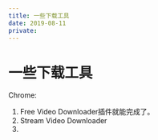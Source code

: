```yaml
---
title: 一些下载工具
date: 2019-08-11
private:
---
```

# 一些下载工具

Chrome:
1. Free Video Downloader插件就能完成了。
2. Stream Video Downloader
3. 

